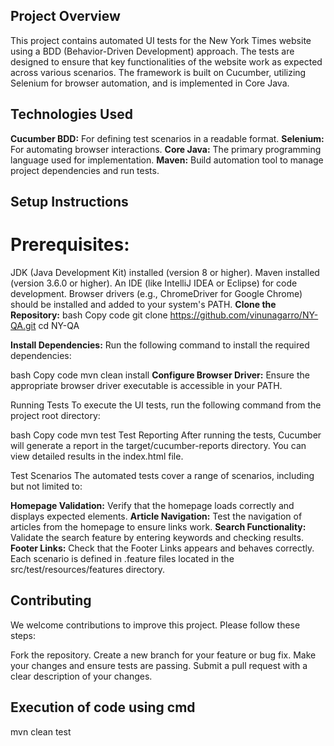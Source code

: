 ## Project Overview
This project contains automated UI tests for the New York Times website using a BDD (Behavior-Driven Development) approach. 
The tests are designed to ensure that key functionalities of the website work as expected across various scenarios. 
The framework is built on Cucumber, utilizing Selenium for browser automation, and is implemented in Core Java.

## Technologies Used
**Cucumber BDD:** For defining test scenarios in a readable format.
**Selenium:** For automating browser interactions.
**Core Java:** The primary programming language used for implementation.
**Maven:** Build automation tool to manage project dependencies and run tests.

## Setup Instructions
# Prerequisites:

JDK (Java Development Kit) installed (version 8 or higher).
Maven installed (version 3.6.0 or higher).
An IDE (like IntelliJ IDEA or Eclipse) for code development.
Browser drivers (e.g., ChromeDriver for Google Chrome) should be installed and added to your system's PATH.
**Clone the Repository:**
bash
Copy code
git clone https://github.com/vinunagarro/NY-QA.git
cd NY-QA

**Install Dependencies:** Run the following command to install the required dependencies:

bash
Copy code
mvn clean install
**Configure Browser Driver:** Ensure the appropriate browser driver executable is accessible in your PATH.

Running Tests
To execute the UI tests, run the following command from the project root directory:

bash
Copy code
mvn test
Test Reporting
After running the tests, Cucumber will generate a report in the target/cucumber-reports directory. You can view detailed results in the index.html file.

Test Scenarios
The automated tests cover a range of scenarios, including but not limited to:

**Homepage Validation:** Verify that the homepage loads correctly and displays expected elements.
**Article Navigation:** Test the navigation of articles from the homepage to ensure links work.
**Search Functionality:** Validate the search feature by entering keywords and checking results.
**Footer Links:** Check that the Footer Links appears and behaves correctly.
 Each scenario is defined in .feature files located in the src/test/resources/features directory.


## Contributing
We welcome contributions to improve this project. Please follow these steps:

Fork the repository.
Create a new branch for your feature or bug fix.
Make your changes and ensure tests are passing.
Submit a pull request with a clear description of your changes.

## Execution of code using cmd
mvn clean test